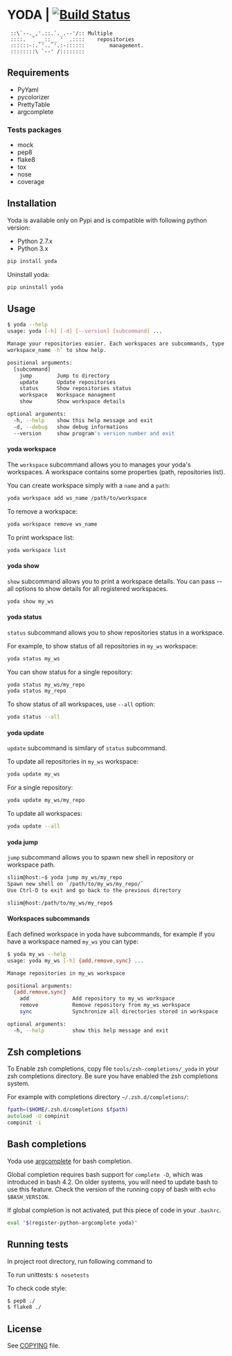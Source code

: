 # YODA | [![Build Status](https://travis-ci.org/Numergy/yoda.png?branch=master)](https://travis-ci.org/Numergy/yoda)

```
 ::\`--._,'.::.`._.--'/:: Multiple
 ::::.  ` __::__ '  .::::    repositories
 ::::::-:.`'..`'.:-::::::        management.
 ::::::::\ `--' /:::::::: 
```
## Requirements

- PyYaml
- pycolorizer
- PrettyTable
- argcomplete

### Tests packages
- mock
- pep8
- flake8
- tox
- nose
- coverage

## Installation
Yoda is available only on Pypi and is compatible with following python version:
- Python 2.7.x
- Python 3.x

```bash
pip install yoda
```

Uninstall yoda:
```bash
pip uninstall yoda
```

## Usage
```bash
$ yoda --help
usage: yoda [-h] [-d] [--version] [subcommand] ...

Manage your repositories easier. Each workspaces are subcommands, type `yoda
workspace_name -h` to show help.

positional arguments:
  [subcommand]
    jump        Jump to directory
    update      Update repositories
    status      Show repositories status
    workspace   Workspace managment
    show        Show workspace details

optional arguments:
  -h, --help    show this help message and exit
  -d, --debug   show debug informations
  --version     show program's version number and exit
```

#### yoda workspace
The `workspace` subcommand allows you to manages your yoda's workspaces.
A workspace contains some properties (path, repositories list).

You can create workspace simply with a `name` and a `path`:
```bash
yoda workspace add ws_name /path/to/workspace
```

To remove a workspace:
```bash
yoda workspace remove ws_name
```

To print workspace list:
```bash
yoda workspace list
```

#### yoda show
`show` subcommand allows you to print a workspace details. You can pass --all options to show details for all registered workspaces.
```bash
yoda show my_ws
```

#### yoda status
`status` subcommand allows you to show repositories status in a workspace.

For example, to show status of all repositories in `my_ws` workspace:
```bash
yoda status my_ws
```

You can show status for a single repository:
```bash
yoda status my_ws/my_repo
yoda status my_repo
```

To show status of all workspaces, use `--all` option:
```bash
yoda status --all
```

#### yoda update
`update` subcommand is similary of `status` subcommand.

To update all repositories in `my_ws` workspace:
```bash
yoda update my_ws
```

For a single repository:
```bash
yoda update my_ws/my_repo
```

To update all workspaces:
```bash
yoda update --all
```

#### yoda jump
`jump` subcommand allows you to spawn new shell in repository or workspace path.

```bash
sliim@host:~$ yoda jump my_ws/my_repo
Spawn new shell on `/path/to/my_ws/my_repo/`
Use Ctrl-D to exit and go back to the previous directory

sliim@host:/path/to/my_ws/my_repo$
```

#### Workspaces subcommands
Each defined workspace in yoda have subcommands, for example if you have a workspace named `my_ws` you can type:
```bash
$ yoda my_ws --help
usage: yoda my_ws [-h] {add,remove,sync} ...

Manage repositories in my_ws workspace

positional arguments:
  {add,remove,sync}
    add              Add repository to my_ws workspace
    remove           Remove repository from my_ws workspace
    sync             Synchronize all directories stored in workspace

optional arguments:
  -h, --help         show this help message and exit
```

## Zsh completions
To Enable zsh completions, copy file `tools/zsh-completions/_yoda` in your zsh completions directory.
Be sure you have enabled the zsh completions system.

For example with completions directory `~/.zsh.d/completions/`:
```zsh
fpath=($HOME/.zsh.d/completions $fpath)
autoload -U compinit
compinit -i
```

## Bash completions
Yoda use [argcomplete](https://github.com/kislyuk/argcomplete) for bash completion.

Global completion requires bash support for `complete -D`, which was introduced in bash 4.2. On older
systems, you will need to update bash to use this feature. Check the version of the running copy of bash with
`echo $BASH_VERSION`.

If global completion is not activated, put this piece of code in your `.bashrc`.

```bash
eval "$(register-python-argcomplete yoda)"
```

## Running tests
In project root directory, run following command to

To run unittests:
`$ nosetests`

To check code style:
```bash
$ pep8 ./
$ flake8 ./
```

## License
See [COPYING](https://github.com/Numergy/yoda/blob/master/COPYING) file.
